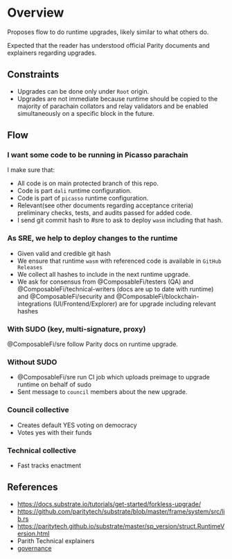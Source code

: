 # Overview

Proposes flow to do runtime upgrades, likely similar to what others do.

Expected that the reader has understood official Parity documents and explainers regarding upgrades.

## Constraints

- Upgrades can be done only under `Root` origin.
- Upgrades are not immediate because runtime should be copied to the majority of parachain collators and relay validators and be enabled simultaneously on a specific block in the future.

## Flow

### I want some code to be running in Picasso parachain

I make sure that:

- All code is on main protected branch of this repo.
- Code is part `dali` runtime configuration.
- Code is part of `picasso` runtime configuration.
- Relevant(see other documents regarding acceptance criteria) preliminary checks, tests, and audits passed for added code.
- I send git commit hash to #sre to ask to deploy `wasm` including that hash.

### As SRE, we help to deploy changes to the runtime

- Given valid and credible git hash
- We ensure that runtime `wasm` with referenced code is available in `GitHub Releases`
- We collect all hashes to include in the next runtime upgrade.
- We ask for consensus from @ComposableFi/testers (QA) and @ComposableFi/technical-writers (docs are up to date with runtime) and @ComposableFi/security and @ComposableFi/blockchain-integrations (UI/Frontend/Explorer) are for upgrade including relevant hashes

### With SUDO (key, multi-signature, proxy)

@ComposableFi/sre follow Parity docs on runtime upgrade.

### Without SUDO

- @ComposableFi/sre run CI job which uploads preimage to upgrade runtime on behalf of sudo
- Sent message to `council` members about the new upgrade.

### Council collective

- Creates default YES voting on democracy
- Votes yes with their funds

### Technical collective

- Fast tracks enactment

## References

- <https://docs.substrate.io/tutorials/get-started/forkless-upgrade/>
- <https://github.com/paritytech/substrate/blob/master/frame/system/src/lib.rs>
- <https://paritytech.github.io/substrate/master/sp_version/struct.RuntimeVersion.html>
- Parith Technical explainers
- [governance](../doc/governance.md)
